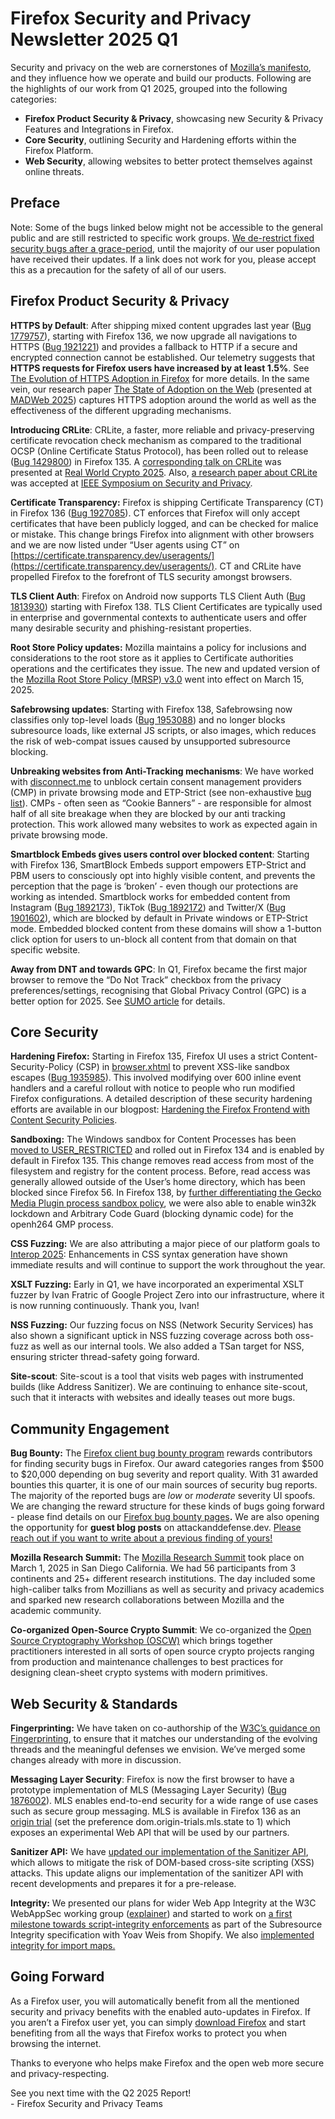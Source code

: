 # Firefox Security and Privacy Newsletter 2025 Q1

Security and privacy on the web are cornerstones of [Mozilla’s manifesto](https://www.mozilla.org/en-US/about/manifesto/), and they influence how we operate and build our products. Following are the highlights of our work from Q1 2025, grouped into the following categories:

* **Firefox Product Security & Privacy**, showcasing new Security & Privacy Features and Integrations in Firefox.  
* **Core Security**, outlining Security and Hardening efforts within the Firefox Platform.  
* **Web Security**, allowing websites to better protect themselves against online threats.

## Preface

Note: Some of the bugs linked below might not be accessible to the general public and are still restricted to specific work groups. [We de-restrict fixed security bugs after a grace-period](https://firefox-source-docs.mozilla.org/bug-mgmt/processes/fixing-security-bugs.html#keeping-private-information-private), until the majority of our user population have received their updates. If a link does not work for you, please accept this as a precaution for the safety of all of our users.

## Firefox Product Security & Privacy

**HTTPS by Default**: After shipping mixed content upgrades last year ([Bug 1779757](https://bugzilla.mozilla.org/show_bug.cgi?id=1779757)), starting with Firefox  136, we now upgrade all navigations to HTTPS ([Bug 1921221](https://bugzilla.mozilla.org/show_bug.cgi?id=1921221)) and provides a fallback to HTTP if a secure and encrypted connection cannot be established. Our telemetry suggests that **HTTPS requests for Firefox users have increased by at least 1.5%**. See [The Evolution of HTTPS Adoption in Firefox](https://attackanddefense.dev/2025/03/31/https-first-in-firefox-136.html) for more details. In the same vein, our research paper [The State of Adoption on the Web](https://research.mozilla.org/files/2025/03/the_state_of_https_adoption_on_the_web.pdf) (presented at [MADWeb 2025](https://madweb.work/)) captures HTTPS adoption around the world as well as the effectiveness of the different upgrading mechanisms.

**Introducing CRLite**: CRLite, a faster, more reliable and privacy-preserving certificate revocation check mechanism as compared to the traditional OCSP (Online Certificate Status Protocol), has been rolled out to release ([Bug 1429800](https://bugzilla.mozilla.org/show_bug.cgi?id=1429800)) in Firefox 135\. A [corresponding talk on CRLite](https://www.youtube.com/watch?v=gnB76DQI1GE&t=19517s) was presented at [Real World Crypto 2025](https://rwc.iacr.org/2025/). Also, [a research paper about CRLite](https://research.mozilla.org/files/2025/04/clubcards_for_the_webpki.pdf) was accepted at [IEEE Symposium on Security and Privacy](https://sp2025.ieee-security.org/).

**Certificate Transparency:** Firefox is shipping Certificate Transparency (CT) in Firefox 136 ([Bug 1927085](https://bugzilla.mozilla.org/show_bug.cgi?id=1927085)). CT enforces that Firefox will only accept certificates that have been publicly logged, and can be checked for malice or mistake. This change brings Firefox into alignment with other browsers and we are now listed under “User agents using CT” on [https://certificate.transparency.dev/useragents/](https://certificate.transparency.dev/useragents/). CT and CRLite have propelled Firefox to the forefront of TLS security amongst browsers.

**TLS Client Auth**: Firefox on Android now supports TLS Client Auth ([Bug 1813930](https://bugzilla.mozilla.org/show_bug.cgi?id=1813930)) starting with Firefox 138\. TLS Client Certificates are typically used in enterprise and governmental contexts to authenticate users and offer many desirable security and phishing-resistant properties.

**Root Store Policy updates:** Mozilla maintains a policy for inclusions and considerations to the root store as it applies to Certificate authorities operations and the certificates they issue. The new and updated version of the [Mozilla Root Store Policy (MRSP) v3.0](https://blog.mozilla.org/security/2025/03/12/enhancing-ca-practices-key-updates-in-mozilla-root-store-policy-v3-0/) went into effect on March 15, 2025\.

**Safebrowsing updates**: Starting with Firefox 138, Safebrowsing now classifies only top-level loads ([Bug 1953088](https://bugzilla.mozilla.org/show_bug.cgi?id=1953088)) and no longer blocks subresource loads, like external JS scripts, or also images, which reduces the risk of web-compat issues caused by unsupported subresource blocking.

**Unbreaking websites from Anti-Tracking mechanisms**: We have worked with [disconnect.me](http://disconnect.me) to unblock certain consent management providers (CMP) in private browsing mode and ETP-Strict (see non-exhaustive [bug list](https://bugzilla.mozilla.org/buglist.cgi?bug_id=1909809%2C1906427%2C1909418%2C1942290%2C1951065%2C1924998%2C1936252%2C1934494&list_id=17532862)). CMPs \- often seen as “Cookie Banners” \- are responsible for almost half of all site breakage when they are blocked by our anti tracking protection. This work allowed many websites to work as expected again in private browsing mode.

**Smartblock Embeds gives users control over blocked content**: Starting with Firefox 136, SmartBlock Embeds support empowers ETP-Strict and PBM users to consciously opt into highly visible content, and prevents the perception that the page is ‘broken’ \- even though our protections are working as intended. Smartblock works for embedded content from Instagram ([Bug 1892173](https://bugzilla.mozilla.org/show_bug.cgi?id=1892173)), TikTok ([Bug 1892172](https://bugzilla.mozilla.org/show_bug.cgi?id=1892172)) and Twitter/X ([Bug 1901602](https://bugzilla.mozilla.org/show_bug.cgi?id=1901602)), which are blocked by default in Private windows or ETP-Strict mode. Embedded blocked content from these domains will show a 1-button click option for users to un-block all content from that domain on that specific website.

**Away from DNT and towards GPC**: In Q1, Firefox became the first major browser to remove the “Do Not Track” checkbox from the privacy preferences/settings, recognising that Global Privacy Control (GPC) is a better option for 2025\. See [SUMO article](https://support.mozilla.org/en-US/kb/how-do-i-turn-do-not-track-feature) for details.

## Core Security

**Hardening Firefox:** Starting in Firefox 135, Firefox UI uses a strict Content-Security-Policy (CSP) in [browser.xhtml](https://searchfox.org/mozilla-central/source/browser/base/content/browser.xhtml) to prevent XSS-like sandbox escapes ([Bug 1935985](https://bugzilla.mozilla.org/show_bug.cgi?id=1935985)). This involved modifying over 600 inline event handlers and a careful rollout with notice to people who run modified Firefox configurations. A detailed description of these security hardening efforts are available in our blogpost: [Hardening the Firefox Frontend with Content Security Policies](https://attackanddefense.dev/2025/04/09/hardening-the-firefox-frontend-with-content-security-policies.html).

**Sandboxing:** The Windows sandbox for Content Processes has been [moved to USER\_RESTRICTED](https://bugzilla.mozilla.org/show_bug.cgi?id=1403931) and rolled out in Firefox 134 and is enabled by default in Firefox 135\. This change removes read access from most of the filesystem and registry for the content process. Before, read access was generally allowed outside of the User’s home directory, which has been blocked since Firefox 56\. In Firefox 138, by [further differentiating the Gecko Media Plugin process sandbox policy](https://bugzilla.mozilla.org/show_bug.cgi?id=1952926), we were also able to enable win32k lockdown and Arbitrary Code Guard (blocking dynamic code) for the openh264 GMP process.

**CSS Fuzzing:** We are also attributing a major piece of our platform goals to [Interop 2025](https://wpt.fyi/interop-2025): Enhancements in CSS syntax generation have shown immediate results and will continue to support the work throughout the year.

**XSLT Fuzzing:** Early in Q1, we have incorporated an experimental XSLT fuzzer by Ivan Fratric of Google Project Zero into our infrastructure, where it is now running continuously. Thank you, Ivan\!

**NSS Fuzzing:** Our fuzzing focus on NSS (Network Security Services) has also shown a significant uptick in NSS fuzzing coverage across both oss-fuzz as well as our internal tools. We also added a TSan target for NSS, ensuring stricter thread-safety going forward.

**Site-scout**: Site-scout is a tool that visits web pages with instrumented builds (like Address Sanitizer). We are continuing to enhance site-scout, such that it interacts with websites and ideally teases out more bugs.

## Community Engagement

**Bug Bounty:** The [Firefox client bug bounty program](https://www.mozilla.org/en-US/security/client-bug-bounty/) rewards contributors for finding security bugs in Firefox. Our award categories ranges from $500 to $20,000 depending on bug severity and report quality. With 31 awarded bounties this quarter, it is one of our main sources of security bug reports. The majority of the reported bugs are *low* or *moderate* severity UI spoofs. We are changing the reward structure for these kinds of bugs going forward \- please find details on our [Firefox bug bounty pages](https://www.mozilla.org/en-US/security/client-bug-bounty/)**.** We are also opening the opportunity for **guest blog posts** on attackanddefense.dev. [Please reach out if you want to write about a previous finding of yours\!](https://attackanddefense.dev/about/#guest-blog-posts)

**Mozilla Research Summit:** The [Mozilla Research Summit](https://surf.mozilla.org/events/2025/sandiego/) took place on March 1, 2025 in San Diego California. We had 56 participants from 3 continents and 25+ different research institutions. The day included some high-caliber talks from Mozillians as well as security and privacy academics and sparked new research collaborations between Mozilla and the academic community.

**Co-organized Open-Source Crypto Summit**: We co-organized the [Open Source Cryptography Workshop (OSCW)](https://opensourcecryptowork.shop/) which brings together practitioners interested in all sorts of open source crypto projects ranging from production and maintenance challenges to best practices for designing clean-sheet crypto systems with modern primitives.

## Web Security & Standards

**Fingerprinting:** We have taken on co-authorship of the [W3C’s guidance on Fingerprinting](https://w3c.github.io/fingerprinting-guidance/), to ensure that it matches our understanding of the evolving threads and the meaningful defenses we envision.  We’ve merged some changes already with more in discussion.

**Messaging Layer Security**: Firefox is now the first browser to have a prototype implementation of MLS (Messaging Layer Security) ([Bug 1876002](https://bugzilla.mozilla.org/show_bug.cgi?id=1876002)). MLS enables end-to-end security for a wide range of use cases such as secure group messaging. MLS is available in Firefox 136 as an [origin trial](https://wiki.mozilla.org/Origin_Trials) (set the preference dom.origin-trials.mls.state to 1) which exposes an experimental Web API that will be used by our partners.

**Sanitizer API:** We have [updated our implementation of the Sanitizer API](https://bugzilla.mozilla.org/show_bug.cgi?id=1956310), which allows to mitigate the risk of DOM-based cross-site scripting (XSS) attacks. This update aligns our implementation of the sanitizer API with recent developments and prepares it for a pre-release.

**Integrity:** We presented our plans for wider Web App Integrity at the W3C WebAppSec working group ([explainer](https://github.com/beurdouche/explainers/blob/main/waict-explainer.md)) and started to work on [a first milestone towards script-integrity enforcements](https://github.com/w3c/webappsec-subresource-integrity/pull/133) as part of the Subresource Integrity specification with Yoav Weis from Shopify. We also [implemented integrity for import maps.](https://bugzilla.mozilla.org/show_bug.cgi?id=1945540)

## Going Forward

As a Firefox user, you will automatically benefit from all the mentioned security and privacy benefits with the enabled auto-updates in Firefox. If you aren’t a Firefox user yet, you can simply [download Firefox](https://www.mozilla.org/firefox/new/?_gl=1*3c2zyd*_ga*MTkzMzM4MjE2NC4xNjc0NzM5NDMy*_ga_X4N05QV93S*MTc0NTg0NzU4Ny4xODIuMS4xNzQ1ODQ3NjM5LjAuMC4w) and start benefiting from all the ways that Firefox works to protect you when browsing the internet.

Thanks to everyone who helps make Firefox and the open web more secure and privacy-respecting.

See you next time with the Q2 2025 Report\!  
\- Firefox Security and Privacy Teams
